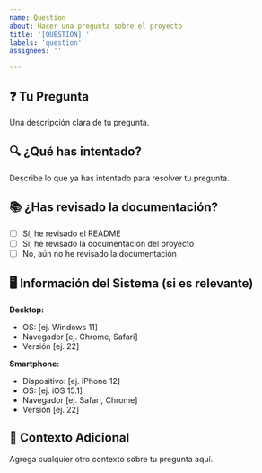 ```yaml
---
name: Question
about: Hacer una pregunta sobre el proyecto
title: '[QUESTION] '
labels: 'question'
assignees: ''

---
```


## ❓ Tu Pregunta
Una descripción clara de tu pregunta.

## 🔍 ¿Qué has intentado?
Describe lo que ya has intentado para resolver tu pregunta.

## 📚 ¿Has revisado la documentación?
- [ ] Sí, he revisado el README
- [ ] Sí, he revisado la documentación del proyecto
- [ ] No, aún no he revisado la documentación

## 🖥️ Información del Sistema (si es relevante)
**Desktop:**
 - OS: [ej. Windows 11]
 - Navegador [ej. Chrome, Safari]
 - Versión [ej. 22]

**Smartphone:**
 - Dispositivo: [ej. iPhone 12]
 - OS: [ej. iOS 15.1]
 - Navegador [ej. Safari, Chrome]
 - Versión [ej. 22]

## 📝 Contexto Adicional
Agrega cualquier otro contexto sobre tu pregunta aquí.